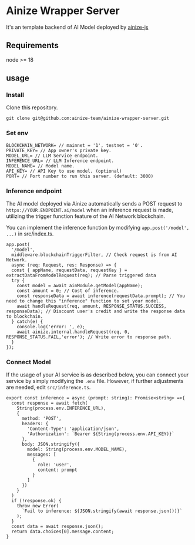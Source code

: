 # Ainize Wrapper Server

It's an template backend of AI Model deployed by [ainize-js](https://github.com/ainize-team/ainize-js)

## Requirements

node >= 18

## usage

### Install

Clone this repository.
```
git clone git@github.com:ainize-team/ainize-wrapper-server.git
```

### Set env
```JS
BLOCKCHAIN_NETWORK= // mainnet = '1', testnet = '0'. 
PRIVATE_KEY= // App owner's private key.
MODEL_URL= // LLM Service endpoint.
INFERENCE_URL= // LLM Inference endpoint.
MODEL_NAME= // Model name.
API_KEY= // API Key to use model. (optional) 
PORT= // Port number to run this server. (default: 3000)
```

### Inference endpoint

The AI model deployed via Ainize automatically sends a POST request to `https://YOUR.ENDPOINT.ai/model` when an inference request is made, utilizing the trigger function feature of the AI Network blockchain.

You can implement the inference function by modifying `app.post('/model', ...)` in src/index.ts.
```JS
app.post(
  '/model',
  middleware.blockchainTriggerFilter, // Check request is from AI Network.
  async (req: Request, res: Response) => {
  const { appName, requestData, requestKey } = extractDataFromModelRequest(req); // Parse triggered data
  try {
    const model = await ainModule.getModel(appName);
    const amount = 0; // Cost of inference. 
    const responseData = await inference(requestData.prompt); // You need to change this "inference" function to set your model.
    await handleRequest(req, amount, RESPONSE_STATUS.SUCCESS, responseData); // Discount user's credit and write the response data to blockchain.
  } catch(e) {
    console.log('error: ', e);
    await ainize.internal.handleRequest(req, 0, RESPONSE_STATUS.FAIL,'error'); // Write error to response path.
  }
});
```

### Connect Model

If the usage of your AI service is as described below, you can connect your service by simply modifying the `.env` file. However, if further adjustments are needed, edit `src/inference.ts`.
```JS
export const inference = async (prompt: string): Promise<string> =>{
  const response = await fetch(
    String(process.env.INFERENCE_URL),
    {
      method: 'POST',
      headers: {
        'Content-Type': 'application/json',
        'Authorization': `Bearer ${String(process.env.API_KEY)}`
      },
      body: JSON.stringify({
        model: String(process.env.MODEL_NAME),
        messages: [
          {
            role: 'user',
            content: prompt
          }
        ]
      })
    }
  )
  if (!response.ok) {
    throw new Error(
      `Fail to inference: ${JSON.stringify(await response.json())}`
    );
  }
  const data = await response.json();
  return data.choices[0].message.content;
}
```
